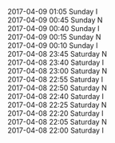 2017-04-09 01:05 Sunday  I  
2017-04-09 00:45 Sunday  N  
2017-04-09 00:40 Sunday  I  
2017-04-09 00:15 Sunday  N  
2017-04-09 00:10 Sunday  I  
2017-04-08 23:45 Saturday  N  
2017-04-08 23:40 Saturday  I  
2017-04-08 23:00 Saturday  N  
2017-04-08 22:55 Saturday  I  
2017-04-08 22:50 Saturday  N  
2017-04-08 22:40 Saturday  I  
2017-04-08 22:25 Saturday  N  
2017-04-08 22:20 Saturday  I  
2017-04-08 22:05 Saturday  N  
2017-04-08 22:00 Saturday  I  
